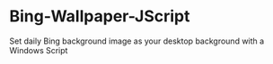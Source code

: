 # Bing-Wallpaper-JScript
Set daily Bing background image as your desktop background with a Windows Script
